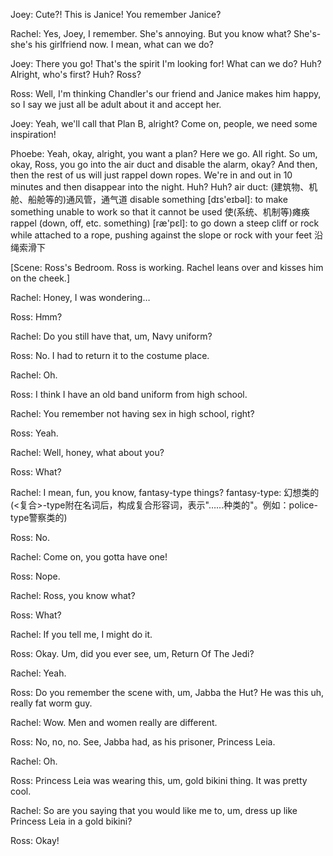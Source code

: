Joey: Cute?! This is Janice! You remember Janice?

Rachel: Yes, Joey, I remember. She's annoying. But you know what? She's-she's his girlfriend now. 
I mean, what can we do?

Joey: There you go! That's the spirit I'm looking for! What can we do? Huh? Alright, who's first? Huh?
 Ross?

Ross: Well, I'm thinking Chandler's our friend and Janice makes him happy, so I say we just all be adult 
about it and accept her.

Joey: Yeah, we'll call that Plan B, alright? Come on, people, we need some inspiration!

Phoebe: Yeah, okay, alright, you want a plan? Here we go. All right. So um, okay, Ross, you go into the air
 duct and disable the alarm, okay? And then, then the rest of us will just rappel down ropes. We're in and 
out in 10 minutes and then disappear into the night. Huh? Huh?
	air duct: (建筑物、机舱、船舱等的)通风管，通气道
	disable something [dɪs'eɪbəl]: to make something unable to work so that it cannot be used 使(系统、机制等)瘫痪
	rappel (down, off, etc. something) [ræ'pɛl]: to go down a steep cliff or rock while attached to a rope, pushing against
 the slope or rock with your feet 沿绳索滑下


[Scene: Ross's Bedroom. Ross is working. Rachel leans over and kisses him on the cheek.]

Rachel: Honey, I was wondering…

Ross: Hmm?

Rachel: Do you still have that, um, Navy uniform?

Ross: No. I had to return it to the costume place.

Rachel: Oh.

Ross: I think I have an old band uniform from high school.

Rachel: You remember not having sex in high school, right?

Ross: Yeah.

Rachel: Well, honey, what about you?

Ross: What?

Rachel: I mean, fun, you know, fantasy-type things?
fantasy-type: 幻想类的 (<复合>-type附在名词后，构成复合形容词，表示"……种类的"。例如：police-type警察类的)

Ross: No.

Rachel: Come on, you gotta have one!

Ross: Nope.

Rachel: Ross, you know what?

Ross: What?

Rachel: If you tell me, I might do it.

Ross: Okay. Um, did you ever see, um, Return Of The Jedi?

Rachel: Yeah.

Ross: Do you remember the scene with, um, Jabba the Hut? He was this uh, really fat worm guy.

Rachel: Wow. Men and women really are different.


Ross: No, no, no. See, Jabba had, as his prisoner, Princess Leia. 

Rachel: Oh.

Ross: Princess Leia was wearing this, um, gold bikini thing. It was pretty cool.


Rachel: So are you saying that you would like me to, um, dress up like Princess Leia in a gold bikini?

Ross: Okay!

